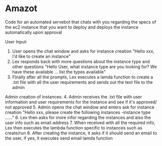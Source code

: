 # Amazot
Code for an automated servebot that chats with you regarding the specs of the ec2 instance that you want to deploy and deploys the instance automatically upon approval

User Input:
1. User opens the chat window and asks for instance creation
"Hello xxx, I'd like to create an instance"
2. Lex responds back with more questions about the instance type and other questions
"Hello User, what instance type are you looking for? We have these available ... list the types available"
3. FInally after all the prompts, Lex executes a lamda function to create a .txt file with all the user requirements and sends out the text file to the admin

Admin creation of instances:
4. Admin receives the .txt file with user information and user requirements for the instance and see if it's approved/ not approved
5. Admin opens the chat window and enters ask for instance creation
"Hello xxx, please create the following instances -instance type ......"
6. Lex then asks for more infor regarding the instances and also the user info such as email address
7. When received with all the required info, Lex then executes the lambda function specific to instances such as create/run
8. After creating the instance, it asks if it should send an email to the user, if yes, it executes send email lamda function

